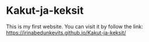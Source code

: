 # Kakut-ja-keksit

This is my first website. You can visit it by follow the link: https://irinabedunkevits.github.io/Kakut-ja-keksit/ 
